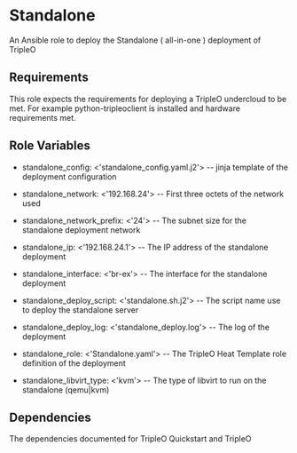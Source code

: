 Standalone
===================

An Ansible role to deploy the Standalone ( all-in-one ) deployment of TripleO

Requirements
------------

This role expects the requirements for deploying a TripleO undercloud to be met.
For example python-tripleoclient is installed and hardware requirements met.

Role Variables
--------------

- standalone_config: <'standalone_config.yaml.j2'> -- jinja template of the deployment configuration
- standalone_network: <'192.168.24'> -- First three octets of the network used
- standalone_network_prefix: <'24'> --  The subnet size for the standalone deployment network
- standalone_ip: <'192.168.24.1'> --  The IP address of the standalone deployment
- standalone_interface: <'br-ex'> --  The interface for the standalone deployment

- standalone_deploy_script: <'standalone.sh.j2'> -- The script name use to deploy the standalone server
- standalone_deploy_log: <'standalone_deploy.log'> --  The log of the deployment

- standalone_role: <'Standalone.yaml'> -- The TripleO Heat Template role definition of the deployment

- standalone_libvirt_type: <'kvm'> -- The type of libvirt to run on the standalone (qemu|kvm)

Dependencies
------------

The dependencies documented for TripleO Quickstart and TripleO
